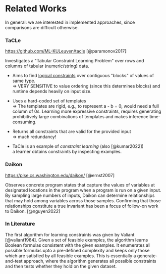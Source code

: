 # Related Works

In general: we are interested in implemented approaches, since comparisons are difficult otherwise.

### TaCLe

<https://github.com/ML-KULeuven/tacle> [@paramonov2017]

Investigates a "Tabular Constraint Learning Problem" over rows and 
columns of tabular (numeric/string) data.   

* Aims to find [logical constraints](https://en.wikipedia.org/wiki/Constraint_programming#Constraint_satisfaction_problem)
  over contiguous "blocks" of values of same type.     
  => VERY SENSITIVE to value ordering (since this determines blocks) 
  and runtime depends heavily on input size. 

* Uses a hard-coded set of templates        
  => The templates are rigid, e.g., to represent a - b = 0, would need 
  a full column of 0s. Learning more expressive constraints, requires
  generating prohibitively large combinations of templates and makes 
  inference time-consuming.
 
* Returns all constraints that are valid for the provided input     
  => much redundancy!  

* TaCle is an example of _constraint learning_ (also [@kumar2022])     
  a learner obtains constraints by inspecting examples.

### Daikon

<https://plse.cs.washington.edu/daikon/> [@ernst2007] 

Observes concrete program states that capture the values of variables at
designated locations in the program when a program is run on a given 
input. By sampling large numbers of inputs, Daikon can determine 
relationships that may hold among variables across those samples. 
Confirming that those relationships constitute a true invariant has 
been a focus of follow-on work to Daikon. [@nguyen2022]

### In Literature

The first algorithm for learning constraints was given by Valiant 
[@valiant1984]. Given a set of feasible examples, the algorithm learns 
Boolean formulas consistent with the given examples. It enumerates all 
possible formulas upto a pre-defined complexity and keeps only those 
which are satisfied by all feasible examples. This is essentially a 
generate-and-test approach, where the algorithm generates all possible 
constraints and then tests whether they hold on the given dataset.

